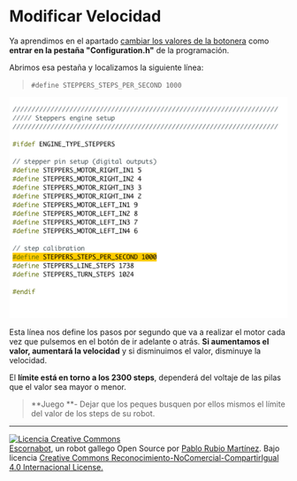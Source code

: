 # Modificar Velocidad

Ya aprendimos en el apartado [cambiar los valores de la botonera](/instalacion-de-la-programacion/cambiar-los-valores-de-la-botonera.md) como **entrar en la pestaña "Configuration.h"** de la programación.

Abrimos esa pestaña y localizamos la siguiente línea:

> `#define STEPPERS_STEPS_PER_SECOND 1000`

![Modificar Velocidad](/assets/modificar-velocidad.png)

Esta línea nos define los pasos por segundo que va a realizar el motor cada vez que pulsemos en el botón de ir adelante o atrás. **Si aumentamos el valor, aumentará la velocidad** y si disminuimos el valor, disminuye la velocidad.

El **límite está en torno a los 2300 steps**, dependerá del voltaje de las pilas que el valor sea mayor o menor.

> **Juego **- Dejar que los peques busquen por ellos mismos el límite del valor de los steps de su robot.

---

[![Licencia Creative Commons](https://licensebuttons.net/l/by-nc-sa/4.0/80x15.png)](https://creativecommons.org/licenses/by-nc-sa/4.0/)  
[Escornabot](http://escornabot.com/web/), un robot gallego Open Source por [Pablo Rubio Martínez](https://legacy.gitbook.com/@pablorubiomartinez).  Bajo licencia [Creative Commons Reconocimiento-NoComercial-CompartirIgual 4.0 Internacional License.](https://creativecommons.org/licenses/by-nc-sa/4.0/)




